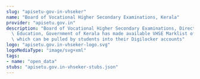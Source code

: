 ```yaml
---
slug: "apisetu-gov-in-vhseker"
name: "Board of Vocational Higher Secondary Examinations, Kerala"
provider: "apisetu.gov.in"
description: "Board of Vocational Higher Secondary Examinations, Directorate of General\
  \ Education, Government of Kerala has made available VHSE Marklist of  MARCH 2020,\
  \ which can be pulled by students into their Digilocker accounts"
logo: "apisetu.gov.in-vhseker-logo.svg"
logoMediaType: "image/svg+xml"
tags:
- name: "open_data"
stubs: "apisetu.gov.in-vhseker-stubs.json"
---
```

